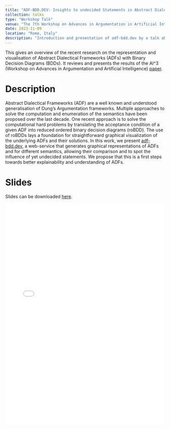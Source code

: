 ```yaml
---
title: "ADF-BDD.DEV: Insights to undecided Statements in Abstract Dialectical Frameworks"
collection: talks
type: "Workshop Talk"
venue: "The 7th Workshop on Advances in Argumentation in Artificial Intelligence (AI^3 2023) co-located with the 22nd International Conference of the Italian Association for Artificial Intelligence (AIxIA 2023)"
date: 2023-11-09
location: "Rome, Italy"
description: "Introduction and presentation of adf-bdd.dev by a talk about the accepted paper"
---
```

This gives an overview of the recent research on the representation and visualisation of Abstract Dialectical Frameworks (ADFs) with Binary Decision Diagrams (BDDs).
It reviews and presents the results of the AI^3 (Workshop on Advances in Argumentation and Artificial Intelligence) [paper](https://ceur-ws.org/Vol-3546/paper11.pdf).
# Description

Abstract Dialectical Frameworks (ADF) are a well known and understood generalisation of Dung’s Argumentation frameworks. Multiple approaches to solve the computation and enumeration of the semantics have been proposed over the last decade. One recent approach is to solve the computational hard problems by translating the acceptance condition of a given ADF into reduced ordered binary decision diagrams (roBDD). The use of roBDDs lays a foundation for straightforward graphical visualization of the underlying ADFs and their solutions. In this work, we present [adf-bdd.dev](https://adf-bdd.dev), a web-service that generates graphical representations of ADFs and for different semantics, allowing their comparison and to spot the influence of yet undecided statements. We propose that this is a first steps towards better explainability and understanding of ADFs.

# Slides
Slides can be downloaded [here](/talk/20231109_rome_ai3.pdf).

<embed src="/talk/20231109_rome_ai3.pdf" width="100%" height="700" type='application/pdf'>
